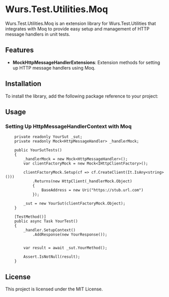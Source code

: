 # Wurs.Test.Utilities.Moq

Wurs.Test.Utilities.Moq is an extension library for Wurs.Test.Utilities that integrates with Moq to provide easy setup and management of HTTP message handlers in unit tests.

## Features

- **MockHttpMessageHandlerExtensions**: Extension methods for setting up HTTP message handlers using Moq.

## Installation

To install the library, add the following package reference to your project:


## Usage

### Setting Up HttpMessageHandlerContext with Moq
```
    private readonly YourSut _sut;
    private readonly Mock<HttpMessageHandler> _handlerMock;

    public YourSutTests()
    {
        _handlerMock = new Mock<HttpMessageHandler>();
        var clientFactoryMock = new Mock<IHttpClientFactory>();

        clientFactoryMock.Setup(cf => cf.CreateClient(It.IsAny<string>()))
            .Returns(new HttpClient(_handlerMock.Object)
            {
                BaseAddress = new Uri("https://stub.url.com")
            });

        _sut = new YourSut(clientFactoryMock.Object);
    }

    [TestMethod()]
    public async Task YourTest()
    {
        _handler.SetupContext()
            .AddResponse(new YourResponse());


        var result = await _sut.YourMethod();

        Assert.IsNotNull(result);
    }  
```


## License

This project is licensed under the MIT License.



